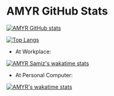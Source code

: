 # AMYR GitHub Stats
[![AMYR GitHub stats](https://github-readme-stats.vercel.app/api?username=4myr&show_icons=true&theme=dark)](https://amyr.ir)

[![Top Langs](https://github-readme-stats.vercel.app/api/top-langs/?username=4myr&layout=compact)](https://amyr.ir)

* At Workplace:

[![AMYR Samiz's wakatime stats](https://github-readme-stats.vercel.app/api/wakatime?username=amyrsamiz)](https://wakatime.com/@amyrsamiz)


* At Personal Computer:

[![AMYR's wakatime stats](https://github-readme-stats.vercel.app/api/wakatime?username=amyr)](https://wakatime.com/@amyr)


[website]: https://amyr.ir/
[instagram]: https://instagram.com/amyrdev
[linkedin]: https://linkedin.com/in/amyrir/
